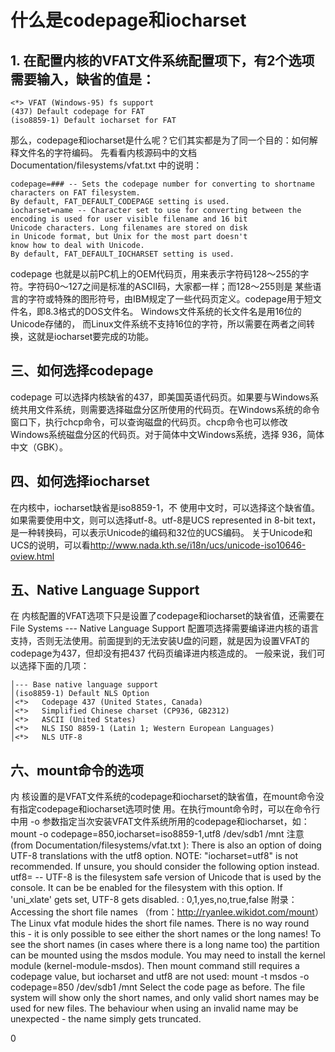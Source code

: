 

# 什么是codepage和iocharset
##  1. 在配置内核的VFAT文件系统配置项下，有2个选项需要输入，缺省的值是：

```
<*> VFAT (Windows-95) fs support
(437) Default codepage for FAT
(iso8859-1) Default iocharset for FAT
```

那么，codepage和iocharset是什么呢？它们其实都是为了同一个目的：如何解释文件名的字符编码。
先看看内核源码中的文档 Documentation/filesystems/vfat.txt 中的说明：

```
codepage=### -- Sets the codepage number for converting to shortname
characters on FAT filesystem.
By default, FAT_DEFAULT_CODEPAGE setting is used.
iocharset=name -- Character set to use for converting between the
encoding is used for user visible filename and 16 bit
Unicode characters. Long filenames are stored on disk
in Unicode format, but Unix for the most part doesn't
know how to deal with Unicode.
By default, FAT_DEFAULT_IOCHARSET setting is used.
```

codepage 也就是以前PC机上的OEM代码页，用来表示字符码128～255的字符。字符码0～127之间是标准的ASCII码，大家都一样；而128～255则是 某些语言的字符或特殊的图形符号，由IBM规定了一些代码页定义。codepage用于短文件名，即8.3格式的DOS文件名。
Windows文件系统的长文件名是用16位的Unicode存储的， 而Linux文件系统不支持16位的字符，所以需要在两者之间转换，这就是iocharset要完成的功能。
## 三、如何选择codepage
codepage 可以选择内核缺省的437，即美国英语代码页。如果要与Windows系统共用文件系统，则需要选择磁盘分区所使用的代码页。在Windows系统的命令 窗口下，执行chcp命令，可以查询磁盘的代码页。chcp命令也可以修改Windows系统磁盘分区的代码页。对于简体中文Windows系统，选择 936，简体中文（GBK）。
## 四、如何选择iocharset
在内核中，iocharset缺省是iso8859-1，不 使用中文时，可以选择这个缺省值。如果需要使用中文，则可以选择utf-8。utf-8是UCS represented in 8-bit text，是一种转换码，可以表示Unicode的编码和32位的UCS编码。
关于Unicode和UCS的说明，可以看<http://www.nada.kth.se/i18n/ucs/unicode-iso10646-oview.html>
## 五、Native Language Support
在 内核配置的VFAT选项下只是设置了codepage和iocharset的缺省值，还需要在File Systems --- Native Language Support 配置项选择需要编译进内核的语言支持，否则无法使用。前面提到的无法安装U盘的问题，就是因为设置VFAT的codepage为437，但却没有把437 代码页编译进内核造成的。
一般来说，我们可以选择下面的几项：

```
│--- Base native language support          
│(iso8859-1) Default NLS Option            
│<*>   Codepage 437 (United States, Canada)      
│<*>   Simplified Chinese charset (CP936, GB2312)      
│<*>   ASCII (United States)            
│<*>   NLS ISO 8859-1 (Latin 1; Western European Languages)  
│<*>   NLS UTF-8                
```

## 六、mount命令的选项

内 核设置的是VFAT文件系统的codepage和iocharset的缺省值，在mount命令没有指定codepage和iocharset选项时使 用。在执行mount命令时，可以在命令行中用 -o 参数指定当次安装VFAT文件系统所用的codepage和iocharset，如：
mount -o codepage=850,iocharset=iso8859-1,utf8 /dev/sdb1 /mnt
注意(from Documentation/filesystems/vfat.txt ):
There is also an option of doing UTF-8 translations
with the utf8 option.
NOTE: "iocharset=utf8" is not recommended. If unsure,
you should consider the following option instead.
utf8=   -- UTF-8 is the filesystem safe version of Unicode that
is used by the console. It can be be enabled for the
filesystem with this option. If 'uni_xlate' gets set,
UTF-8 gets disabled.
: 0,1,yes,no,true,false
附录：Accessing the short file names
（from：<http://ryanlee.wikidot.com/mount>）
The Linux vfat module hides the short file names. There is no way round this - it is only possible to see either the short names or the long names!
To see the short names (in cases where there is a long name too) the partition can be mounted using the msdos module. You may need to install the kernel module (kernel-module-msdos). Then mount command still requires a codepage value, but iocharset and utf8 are not used:
mount -t msdos -o codepage=850 /dev/sdb1 /mnt
Select the code page as before. The file system will show only the short names, and only valid short names may be used for new files. The behaviour when using an invalid name may be unexpected - the name simply gets truncated.

0

 